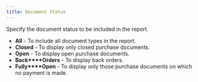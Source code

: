 ```yaml
---
title: Document Status
---
```



Specify the document status to be included in the report.

- **All**  - To include all document types in the report.
- **Closed**  - To display only closed purchase documents.
- **Open**  - To display open purchase documents.
- **Back****Orders** - To display back orders.
- **Fully****Open** - To display only those purchase  documents on which no payment is made.

